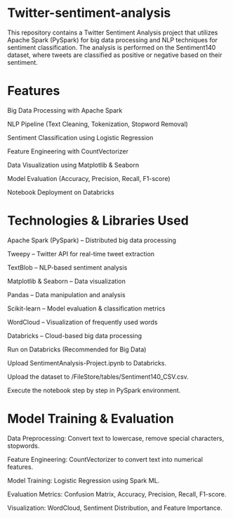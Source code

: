 # Twitter-sentiment-analysis
This repository contains a Twitter Sentiment Analysis project that utilizes Apache Spark (PySpark) for big data processing and NLP techniques for sentiment classification. The analysis is performed on the Sentiment140 dataset, where tweets are classified as positive or negative based on their sentiment.

 # Features

Big Data Processing with Apache Spark

NLP Pipeline (Text Cleaning, Tokenization, Stopword Removal)

Sentiment Classification using Logistic Regression

Feature Engineering with CountVectorizer

Data Visualization using Matplotlib & Seaborn

Model Evaluation (Accuracy, Precision, Recall, F1-score)

Notebook Deployment on Databricks

# Technologies & Libraries Used

Apache Spark (PySpark) – Distributed big data processing

Tweepy – Twitter API for real-time tweet extraction

TextBlob – NLP-based sentiment analysis

Matplotlib & Seaborn – Data visualization

Pandas – Data manipulation and analysis

Scikit-learn – Model evaluation & classification metrics

WordCloud – Visualization of frequently used words

Databricks – Cloud-based big data processing

Run on Databricks (Recommended for Big Data)

Upload SentimentAnalysis-Project.ipynb to Databricks.

Upload the dataset to /FileStore/tables/Sentiment140_CSV.csv.

Execute the notebook step by step in PySpark environment.

# Model Training & Evaluation

Data Preprocessing: Convert text to lowercase, remove special characters, stopwords.

Feature Engineering: CountVectorizer to convert text into numerical features.

Model Training: Logistic Regression using Spark ML.

Evaluation Metrics: Confusion Matrix, Accuracy, Precision, Recall, F1-score.

Visualization: WordCloud, Sentiment Distribution, and Feature Importance.
